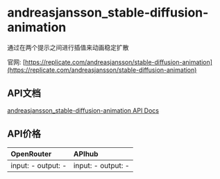 # andreasjansson_stable-diffusion-animation

通过在两个提示之间进行插值来动画稳定扩散

官网: [https://replicate.com/andreasjansson/stable-diffusion-animation](https://replicate.com/andreasjansson/stable-diffusion-animation)

## API文档

[andreasjansson_stable-diffusion-animation API Docs](../apis/zh/andreasjansson_stable-diffusion-animation.md)

## API价格

| OpenRouter | APIhub |
|:---|:---|
| input: - output: - | input: - output: - |
